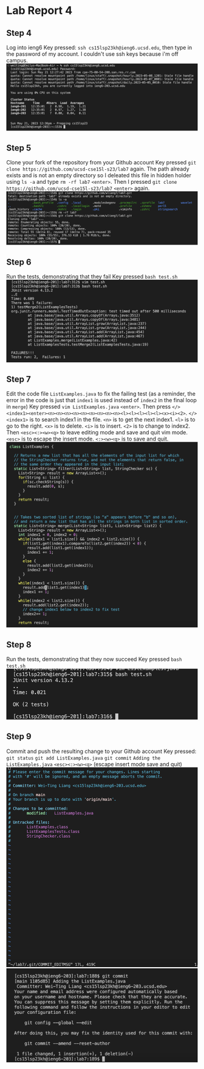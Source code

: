 # Lab Report 4 

## Step 4
Log into ieng6
Key pressed: `ssh cs15lsp23kh@ieng6.ucsd.edu`, then type in the password of my account. I couldn't use ssh keys because i'm off campus.  
![Image](Step4.png)

## Step 5
Clone your fork of the repository from your Github account
Key pressed `git clone https://github.com/ucsd-cse15l-s23/lab7` <enter> again. 
The path already exists and is not an empty directory so I deleated this file in hidden holder using `ls -a` <enter> and type `rm -rf lab7` `<enter>`.
Then I pressed `git clone https://github.com/ucsd-cse15l-s23/lab7` `<enter>`  again. 
![Image](Step5.png)

## Step 6
Run the tests, demonstrating that they fail
Key pressed `bash test.sh`
![Image](Step6.png)

## Step 7
Edit the code file `ListExamples.java` to fix the failing test (as a reminder, the error in the code is just that `index1` is used instead of `index2` in the final loop in `merge`)
Key pressed `vim ListExamples.java` `<enter>`. Then press `</><index1><enter><n><n><n><n><n><n><n><n><n><l><l><l><l><l><x><i><2>`.
  `</><index1>` is to search index1 in the file. `<n>` is to get the next index1. `<l>` is to go to the right. `<x>` is to delete. `<i>` is to insert. `<2>` is to change to index2. 
Then `<esc><:><w><q>` to leave editing mode and save and quit vim mode. 
  `<esc>` is to escape the insert mode. `<:><w><q>` is to save and quit. 
![Image](Step7.png)
## Step 8
Run the tests, demonstrating that they now succeed
Key pressed `bash test.sh`
![Image](Step8.png)
  
## Step 9
Commit and push the resulting change to your Github account
Key pressed: 
  `git status` 
  `git add ListExamples.java` 
  `git commit` 
  `Adding the ListExamples.java` `<esc><:><w><q>` (escape insert mode save and quit)
![Image](Step9.png)
![Image](Step9-1.png)
